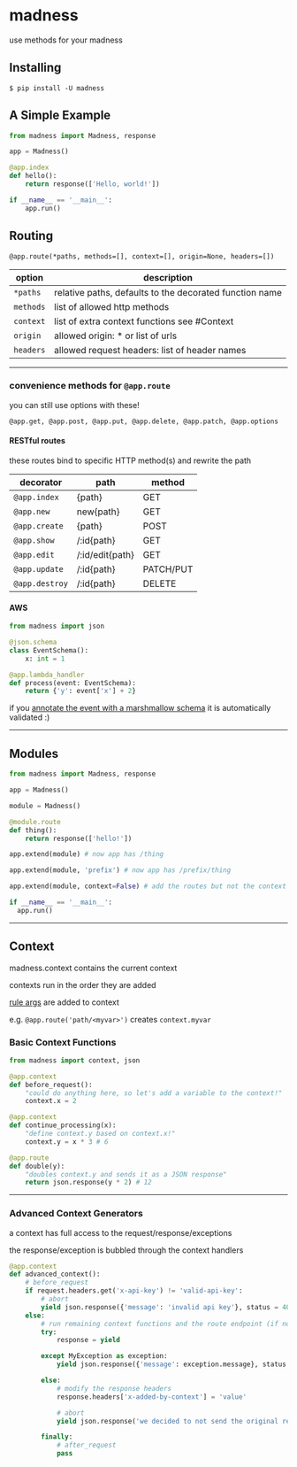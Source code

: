 # madness

use methods for your madness

## Installing

```console
$ pip install -U madness
```

## A Simple Example

```python
from madness import Madness, response

app = Madness()

@app.index
def hello():
    return response(['Hello, world!'])

if __name__ == '__main__':
    app.run()
```


## Routing

`@app.route(*paths, methods=[], context=[], origin=None, headers=[])`          

option | description
------------ | -------------
`*paths` | relative paths, defaults to the decorated function name
`methods` | list of allowed http methods
`context` | list of extra context functions see #Context
`origin` | allowed origin: \* or list of urls
`headers` | allowed request headers: list of header names

***

### convenience methods for `@app.route`

you can still use options with these!

`@app.get, @app.post, @app.put, @app.delete, @app.patch, @app.options`

#### RESTful routes

these routes bind to specific HTTP method(s) and rewrite the path

decorator | path | method
------------ | ------------- | -------------
`@app.index` | {path} | GET
`@app.new` | new{path} | GET
`@app.create` | {path} | POST
`@app.show` | /:id{path} | GET
`@app.edit` | /:id/edit{path} | GET
`@app.update` | /:id{path} | PATCH/PUT
`@app.destroy` | /:id{path} | DELETE


#### AWS

```python
from madness import json

@json.schema
class EventSchema():
    x: int = 1

@app.lambda_handler
def process(event: EventSchema):
    return {'y': event['x'] + 2}
```

if you [annotate the event with a marshmallow schema](https://github.com/Waffles32/madness/blob/master/examples/lambda_handler.py) it is automatically validated :)


***

## Modules

```python
from madness import Madness, response

app = Madness()

module = Madness()

@module.route
def thing():
    return response(['hello!'])

app.extend(module) # now app has /thing

app.extend(module, 'prefix') # now app has /prefix/thing

app.extend(module, context=False) # add the routes but not the context

if __name__ == '__main__':
  app.run()
```

***

## Context

madness.context contains the current context

contexts run in the order they are added

[rule args](http://werkzeug.pocoo.org/docs/0.14/routing/) are added to context

e.g. `@app.route('path/<myvar>')` creates `context.myvar`

### Basic Context Functions

```python
from madness import context, json

@app.context
def before_request():
    "could do anything here, so let's add a variable to the context!"
    context.x = 2

@app.context
def continue_processing(x):
    "define context.y based on context.x!"
    context.y = x * 3 # 6

@app.route
def double(y):
    "doubles context.y and sends it as a JSON response"
    return json.response(y * 2) # 12

```

***

### Advanced Context Generators

a context has full access to the request/response/exceptions

the response/exception is bubbled through the context handlers

```python
@app.context
def advanced_context():
    # before_request
    if request.headers.get('x-api-key') != 'valid-api-key':
        # abort
        yield json.response({'message': 'invalid api key'}, status = 403)
    else:
        # run remaining context functions and the route endpoint (if not aborted)
        try:
            response = yield

        except MyException as exception:
            yield json.response({'message': exception.message}, status = 500)

        else:
            # modify the response headers
            response.headers['x-added-by-context'] = 'value'

            # abort
            yield json.response('we decided to not send the original response, isn\'t that weird?')

        finally:
            # after_request
            pass

```
